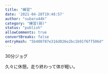 ```yaml
---
title: "練習"
date: '2021-04-28T19:48:57'
author: "subaru44k"
category: "練習(弱)"
status: "publish"
allowComments: true
convertBreaks: false
entryHash: "5b480787e316d026e2bc1b91f6ff506d"
---
```

30分ジョグ<div>久々に休憩。走り終わって体が軽い。</div>
